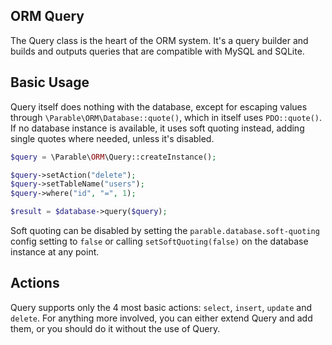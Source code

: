 ## ORM Query

The Query class is the heart of the ORM system. It's a query builder and builds and outputs queries that are compatible 
with MySQL and SQLite.

## Basic Usage

Query itself does nothing with the database, except for escaping values through `\Parable\ORM\Database::quote()`, which
in itself uses `PDO::quote()`. If no database instance is available, it uses soft quoting instead, adding single quotes 
where needed, unless it's disabled.

```php
$query = \Parable\ORM\Query::createInstance();

$query->setAction("delete");
$query->setTableName("users");
$query->where("id", "=", 1);

$result = $database->query($query);
```

Soft quoting can be disabled by setting the `parable.database.soft-quoting` config setting to `false` or calling
`setSoftQuoting(false)` on the database instance at any point.

## Actions

Query supports only the 4 most basic actions: `select`, `insert`, `update` and `delete`. For anything more involved,
you can either extend Query and add them, or you should do it without the use of Query.
